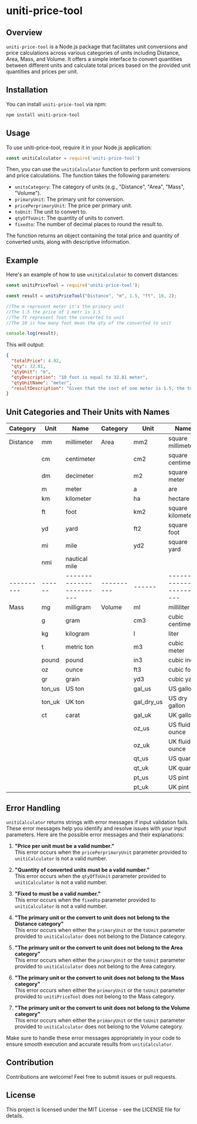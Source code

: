 # uniti-price-tool

## Overview
`uniti-price-tool` is a Node.js package that facilitates unit conversions and price calculations across various categories of units including Distance, Area, Mass, and Volume. It offers a simple interface to convert quantities between different units and calculate total prices based on the provided unit quantities and prices per unit.

## Installation

You can install `uniti-price-tool` via npm:

```bash
npm install uniti-price-tool
```
## Usage
To use uniti-price-tool, require it in your Node.js application:
```javascript
const unitiCalculator = require('uniti-price-tool')
```
Then, you can use the `unitiCalculator` function to perform unit conversions and price calculations. The function takes the following parameters:

* `unitsCategory`: The category of units (e.g., "Distance", "Area", "Mass", "Volume").
* `primaryUnit`: The primary unit for conversion.
* `pricePerprimaryUnit`: The price per primary unit.
* `toUnit`: The unit to convert to.
* `qtyOfToUnit`: The quantity of units to convert.
* `fixedto`: The number of decimal places to round the result to.


The function returns an object containing the total price and quantity of converted units, along with descriptive information.

## Example
Here's an example of how to use `unitiCalculator` to convert distances:

```javascript
const unitiPriceTool = require('uniti-price-tool');

const result = unitiPriceTool("Distance", "m", 1.5, "ft", 10, 2);

//The m represent meter it's the primary unit
//The 1.5 the price of 1 metr is 1.5
//The ft represent foot the converted to unit
//The 10 is how many foot mean the qty of the converted to unit

console.log(result);
```
This will output:

```json
{
  "totalPrice": 4.92,
  "qty": 32.81,
  "qtyUnit": "m",
  "qtyDescription": "10 foot is equal to 32.81 meter",
  "qtyUnitName": "meter",
  "resultDescription": "Given that the cost of one meter is 1.5, the total price for 10 foot amounts to 4.92."
}
```
## Unit Categories and Their Units with Names

| Category | Unit | Name                   | Category | Unit | Name                   |
|----------|------|------------------------|----------|------|------------------------|
| Distance | mm   | millimeter             | Area     | mm2  | square millimeter      |
|          | cm   | centimeter             |          | cm2  | square centimeter      |
|          | dm   | decimeter              |          | m2   | square meter           |
|          | m    | meter                  |          | a    | are                    |
|          | km   | kilometer              |          | ha   | hectare                |
|          | ft   | foot                   |          | km2  | square kilometer       |
|          | yd   | yard                   |          | ft2  | square foot            |
|          | mi   | mile                   |          | yd2  | square yard            |
|          | nmi  | nautical mile          |          |      |                        |
|----------|------|------------------------|----------|------|------------------------|
| Mass     | mg   | milligram              | Volume   | ml   | milliliter             |
|          | g    | gram                   |          | cm3  | cubic centimeter       |
|          | kg   | kilogram               |          | l    | liter                  |
|          | t    | metric ton             |          | m3   | cubic meter            |
|          | pound| pound                  |          | in3  | cubic inch             |
|          | oz   | ounce                  |          | ft3  | cubic foot             |
|          | gr   | grain                  |          | yd3  | cubic yard             |
|          | ton_us| US ton                |          | gal_us| US gallon              |
|          | ton_uk| UK ton                |          | gal_dry_us| US dry gallon     |
|          | ct   | carat                  |          | gal_uk| UK gallon              |
|          |      |                        |          | oz_us| US fluid ounce         |
|          |      |                        |          | oz_uk| UK fluid ounce         |
|          |      |                        |          | qt_us| US quart               |
|          |      |                        |          | qt_uk| UK quart               |
|          |      |                        |          | pt_us| US pint                |
|          |      |                        |          | pt_uk| UK pint                |


## Error Handling

`unitiCalculator` returns strings with error messages if input validation fails. These error messages help you identify and resolve issues with your input parameters. Here are the possible error messages and their explanations:

1. **"Price per unit must be a valid number."**  
   This error occurs when the `pricePerprimaryUnit` parameter provided to `unitiCalculator` is not a valid number.

2. **"Quantity of converted units must be a valid number."**  
   This error occurs when the `qtyOfToUnit` parameter provided to `unitiCalculator` is not a valid number.

3. **"Fixed to must be a valid number."**  
   This error occurs when the `fixedto` parameter provided to `unitiCalculator` is not a valid number.

4. **"The primary unit or the convert to unit does not belong to the Distance category"**  
   This error occurs when either the `primaryUnit` or the `toUnit` parameter provided to `unitiCalculator` does not belong to the Distance category.

5. **"The primary unit or the convert to unit does not belong to the Area category"**  
   This error occurs when either the `primaryUnit` or the `toUnit` parameter provided to `unitiCalculator` does not belong to the Area category.

6. **"The primary unit or the convert to unit does not belong to the Mass category"**  
   This error occurs when either the `primaryUnit` or the `toUnit` parameter provided to `unitiPriceTool` does not belong to the Mass category.

7. **"The primary unit or the convert to unit does not belong to the Volume category"**  
   This error occurs when either the `primaryUnit` or the `toUnit` parameter provided to `unitiCalculator` does not belong to the Volume category.

Make sure to handle these error messages appropriately in your code to ensure smooth execution and accurate results from `unitiCalculator`.

## Contribution
Contributions are welcome! Feel free to submit issues or pull requests.

## License
This project is licensed under the MIT License - see the LICENSE file for details.


